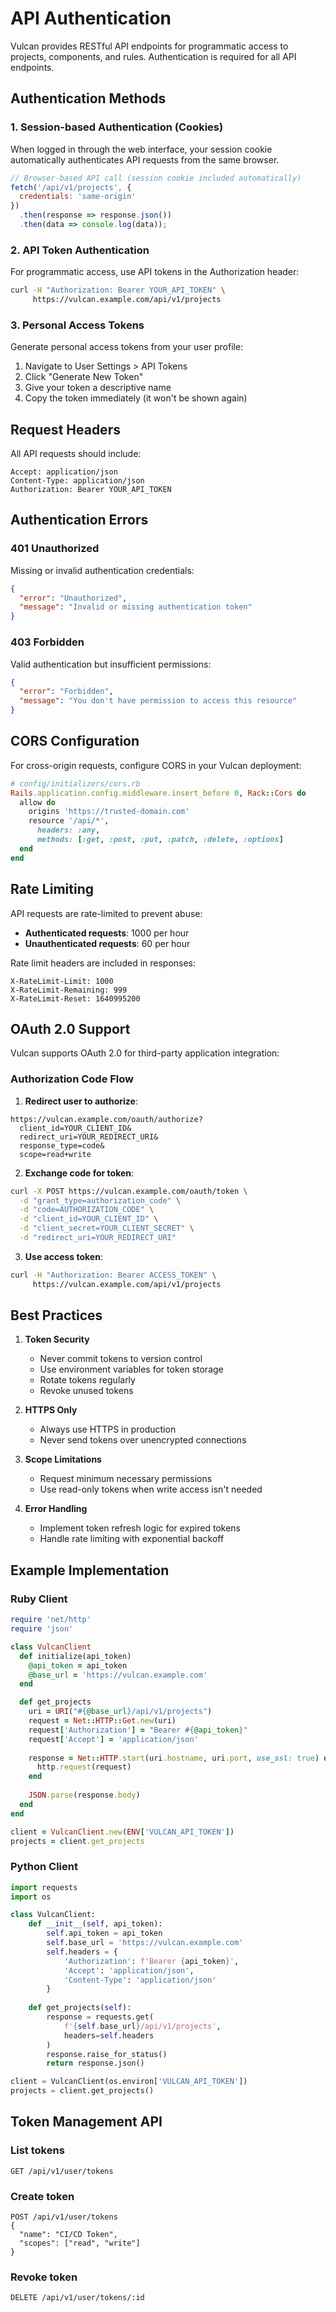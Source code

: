 # API Authentication

Vulcan provides RESTful API endpoints for programmatic access to projects, components, and rules. Authentication is required for all API endpoints.

## Authentication Methods

### 1. Session-based Authentication (Cookies)

When logged in through the web interface, your session cookie automatically authenticates API requests from the same browser.

```javascript
// Browser-based API call (session cookie included automatically)
fetch('/api/v1/projects', {
  credentials: 'same-origin'
})
  .then(response => response.json())
  .then(data => console.log(data));
```

### 2. API Token Authentication

For programmatic access, use API tokens in the Authorization header:

```bash
curl -H "Authorization: Bearer YOUR_API_TOKEN" \
     https://vulcan.example.com/api/v1/projects
```

### 3. Personal Access Tokens

Generate personal access tokens from your user profile:

1. Navigate to User Settings > API Tokens
2. Click "Generate New Token"
3. Give your token a descriptive name
4. Copy the token immediately (it won't be shown again)

## Request Headers

All API requests should include:

```http
Accept: application/json
Content-Type: application/json
Authorization: Bearer YOUR_API_TOKEN
```

## Authentication Errors

### 401 Unauthorized

Missing or invalid authentication credentials:

```json
{
  "error": "Unauthorized",
  "message": "Invalid or missing authentication token"
}
```

### 403 Forbidden

Valid authentication but insufficient permissions:

```json
{
  "error": "Forbidden",
  "message": "You don't have permission to access this resource"
}
```

## CORS Configuration

For cross-origin requests, configure CORS in your Vulcan deployment:

```ruby
# config/initializers/cors.rb
Rails.application.config.middleware.insert_before 0, Rack::Cors do
  allow do
    origins 'https://trusted-domain.com'
    resource '/api/*',
      headers: :any,
      methods: [:get, :post, :put, :patch, :delete, :options]
  end
end
```

## Rate Limiting

API requests are rate-limited to prevent abuse:

- **Authenticated requests**: 1000 per hour
- **Unauthenticated requests**: 60 per hour

Rate limit headers are included in responses:

```http
X-RateLimit-Limit: 1000
X-RateLimit-Remaining: 999
X-RateLimit-Reset: 1640995200
```

## OAuth 2.0 Support

Vulcan supports OAuth 2.0 for third-party application integration:

### Authorization Code Flow

1. **Redirect user to authorize**:
```
https://vulcan.example.com/oauth/authorize?
  client_id=YOUR_CLIENT_ID&
  redirect_uri=YOUR_REDIRECT_URI&
  response_type=code&
  scope=read+write
```

2. **Exchange code for token**:
```bash
curl -X POST https://vulcan.example.com/oauth/token \
  -d "grant_type=authorization_code" \
  -d "code=AUTHORIZATION_CODE" \
  -d "client_id=YOUR_CLIENT_ID" \
  -d "client_secret=YOUR_CLIENT_SECRET" \
  -d "redirect_uri=YOUR_REDIRECT_URI"
```

3. **Use access token**:
```bash
curl -H "Authorization: Bearer ACCESS_TOKEN" \
     https://vulcan.example.com/api/v1/projects
```

## Best Practices

1. **Token Security**
   - Never commit tokens to version control
   - Use environment variables for token storage
   - Rotate tokens regularly
   - Revoke unused tokens

2. **HTTPS Only**
   - Always use HTTPS in production
   - Never send tokens over unencrypted connections

3. **Scope Limitations**
   - Request minimum necessary permissions
   - Use read-only tokens when write access isn't needed

4. **Error Handling**
   - Implement token refresh logic for expired tokens
   - Handle rate limiting with exponential backoff

## Example Implementation

### Ruby Client

```ruby
require 'net/http'
require 'json'

class VulcanClient
  def initialize(api_token)
    @api_token = api_token
    @base_url = 'https://vulcan.example.com'
  end

  def get_projects
    uri = URI("#{@base_url}/api/v1/projects")
    request = Net::HTTP::Get.new(uri)
    request['Authorization'] = "Bearer #{@api_token}"
    request['Accept'] = 'application/json'
    
    response = Net::HTTP.start(uri.hostname, uri.port, use_ssl: true) do |http|
      http.request(request)
    end
    
    JSON.parse(response.body)
  end
end

client = VulcanClient.new(ENV['VULCAN_API_TOKEN'])
projects = client.get_projects
```

### Python Client

```python
import requests
import os

class VulcanClient:
    def __init__(self, api_token):
        self.api_token = api_token
        self.base_url = 'https://vulcan.example.com'
        self.headers = {
            'Authorization': f'Bearer {api_token}',
            'Accept': 'application/json',
            'Content-Type': 'application/json'
        }
    
    def get_projects(self):
        response = requests.get(
            f'{self.base_url}/api/v1/projects',
            headers=self.headers
        )
        response.raise_for_status()
        return response.json()

client = VulcanClient(os.environ['VULCAN_API_TOKEN'])
projects = client.get_projects()
```

## Token Management API

### List tokens
```
GET /api/v1/user/tokens
```

### Create token
```
POST /api/v1/user/tokens
{
  "name": "CI/CD Token",
  "scopes": ["read", "write"]
}
```

### Revoke token
```
DELETE /api/v1/user/tokens/:id
```